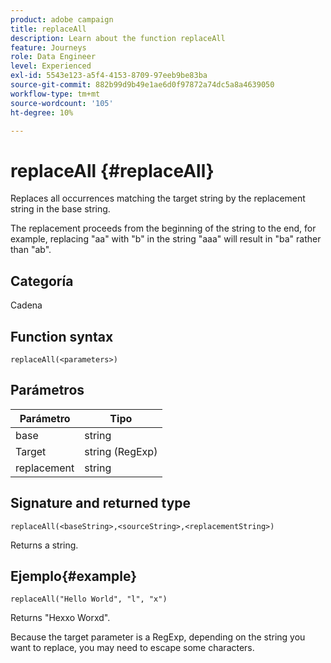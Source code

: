 ```yaml
---
product: adobe campaign
title: replaceAll
description: Learn about the function replaceAll
feature: Journeys
role: Data Engineer
level: Experienced
exl-id: 5543e123-a5f4-4153-8709-97eeb9be83ba
source-git-commit: 882b99d9b49e1ae6d0f97872a74dc5a8a4639050
workflow-type: tm+mt
source-wordcount: '105'
ht-degree: 10%

---
```


# replaceAll {#replaceAll}

Replaces all occurrences matching the target string by the replacement string in the base string.

The replacement proceeds from the beginning of the string to the end, for example, replacing &quot;aa&quot; with &quot;b&quot; in the string &quot;aaa&quot; will result in &quot;ba&quot; rather than &quot;ab&quot;.

## Categoría

Cadena

## Function syntax

`replaceAll(<parameters>)`

## Parámetros

| Parámetro | Tipo |
|-----------|--------------|
| base | string |
| Target | string (RegExp) |
| replacement | string |

## Signature and returned type

`replaceAll(<baseString>,<sourceString>,<replacementString>)`

Returns a string.

## Ejemplo{#example}

`replaceAll("Hello World", "l", "x")`

Returns &quot;Hexxo Worxd&quot;.

Because the target parameter is a RegExp, depending on the string you want to replace, you may need to escape some characters. [](../functions/functionreplace.md#example_2)
